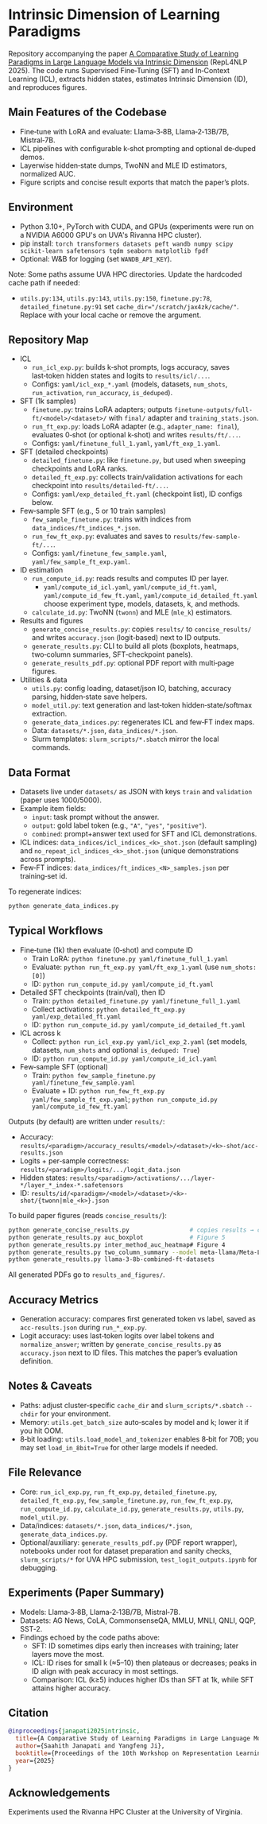 # Intrinsic Dimension of Learning Paradigms

Repository accompanying the paper [A Comparative Study of Learning Paradigms in Large Language Models via Intrinsic Dimension](https://aclanthology.org/2025.repl4nlp-1.5/) (RepL4NLP 2025). The code runs Supervised Fine‑Tuning (SFT) and In‑Context Learning (ICL), extracts hidden states, estimates Intrinsic Dimension (ID), and reproduces figures.

## Main Features of the Codebase
- Fine‑tune with LoRA and evaluate: Llama‑3‑8B, Llama‑2‑13B/7B, Mistral‑7B.
- ICL pipelines with configurable k‑shot prompting and optional de‑duped demos.
- Layerwise hidden‑state dumps, TwoNN and MLE ID estimators, normalized AUC.
- Figure scripts and concise result exports that match the paper’s plots.

## Environment
- Python 3.10+, PyTorch with CUDA, and GPUs (experiments were run on a NVIDIA A6000 GPU's on UVA's Rivanna HPC cluster).
- pip install: `torch transformers datasets peft wandb numpy scipy scikit-learn safetensors tqdm seaborn matplotlib fpdf`
- Optional: W&B for logging (set `WANDB_API_KEY`).

Note: Some paths assume UVA HPC directories. Update the hardcoded cache path if needed:
- `utils.py:134`, `utils.py:143`, `utils.py:150`, `finetune.py:78`, `detailed_finetune.py:91` set `cache_dir="/scratch/jax4zk/cache/"`. Replace with your local cache or remove the argument.

## Repository Map
- ICL
  - `run_icl_exp.py`: builds k‑shot prompts, logs accuracy, saves last‑token hidden states and logits to `results/icl/...`.
  - Configs: `yaml/icl_exp_*.yaml` (models, datasets, `num_shots`, `run_activation`, `run_accuracy`, `is_deduped`).
- SFT (1k samples)
  - `finetune.py`: trains LoRA adapters; outputs `finetune-outputs/full-ft/<model>/<dataset>/` with `final/` adapter and `training_stats.json`.
  - `run_ft_exp.py`: loads LoRA adapter (e.g., `adapter_name: final`), evaluates 0‑shot (or optional k‑shot) and writes `results/ft/...`.
  - Configs: `yaml/finetune_full_1.yaml`, `yaml/ft_exp_1.yaml`.
- SFT (detailed checkpoints)
  - `detailed_finetune.py`: like `finetune.py`, but used when sweeping checkpoints and LoRA ranks.
  - `detailed_ft_exp.py`: collects train/validation activations for each checkpoint into `results/detailed-ft/...`.
  - Configs: `yaml/exp_detailed_ft.yaml` (checkpoint list), ID configs below.
- Few‑sample SFT (e.g., 5 or 10 train samples)
  - `few_sample_finetune.py`: trains with indices from `data_indices/ft_indices_*.json`.
  - `run_few_ft_exp.py`: evaluates and saves to `results/few-sample-ft/...`.
  - Configs: `yaml/finetune_few_sample.yaml`, `yaml/few_sample_ft_exp.yaml`.
- ID estimation
  - `run_compute_id.py`: reads results and computes ID per layer.
    - `yaml/compute_id_icl.yaml`, `yaml/compute_id_ft.yaml`, `yaml/compute_id_few_ft.yaml`, `yaml/compute_id_detailed_ft.yaml` choose experiment type, models, datasets, k, and methods.
  - `calculate_id.py`: TwoNN (`twonn`) and MLE (`mle_k`) estimators.
- Results and figures
  - `generate_concise_results.py`: copies `results/` to `concise_results/` and writes `accuracy.json` (logit‑based) next to ID outputs.
  - `generate_results.py`: CLI to build all plots (boxplots, heatmaps, two‑column summaries, SFT‑checkpoint panels).
  - `generate_results_pdf.py`: optional PDF report with multi‑page figures.
- Utilities & data
  - `utils.py`: config loading, dataset/json IO, batching, accuracy parsing, hidden‑state save helpers.
  - `model_util.py`: text generation and last‑token hidden‑state/softmax extraction.
  - `generate_data_indices.py`: regenerates ICL and few‑FT index maps.
  - Data: `datasets/*.json`, `data_indices/*.json`.
  - Slurm templates: `slurm_scripts/*.sbatch` mirror the local commands.

## Data Format
- Datasets live under `datasets/` as JSON with keys `train` and `validation` (paper uses 1000/5000).
- Example item fields:
  - `input`: task prompt without the answer.
  - `output`: gold label token (e.g., `"A"`, `"yes"`, `"positive"`).
  - `combined`: prompt+answer text used for SFT and ICL demonstrations.
- ICL indices: `data_indices/icl_indices_<k>_shot.json` (default sampling) and `no_repeat_icl_indices_<k>_shot.json` (unique demonstrations across prompts).
- Few‑FT indices: `data_indices/ft_indices_<N>_samples.json` per training‑set id.

To regenerate indices:
```bash
python generate_data_indices.py
```

## Typical Workflows
- Fine‑tune (1k) then evaluate (0‑shot) and compute ID
  - Train LoRA: `python finetune.py yaml/finetune_full_1.yaml`
  - Evaluate: `python run_ft_exp.py yaml/ft_exp_1.yaml` (use `num_shots: [0]`)
  - ID: `python run_compute_id.py yaml/compute_id_ft.yaml`
- Detailed SFT checkpoints (train/val), then ID
  - Train: `python detailed_finetune.py yaml/finetune_full_1.yaml`
  - Collect activations: `python detailed_ft_exp.py yaml/exp_detailed_ft.yaml`
  - ID: `python run_compute_id.py yaml/compute_id_detailed_ft.yaml`
- ICL across k
  - Collect: `python run_icl_exp.py yaml/icl_exp_2.yaml` (set models, datasets, `num_shots` and optional `is_deduped: True`)
  - ID: `python run_compute_id.py yaml/compute_id_icl.yaml`
- Few‑sample SFT (optional)
  - Train: `python few_sample_finetune.py yaml/finetune_few_sample.yaml`
  - Evaluate + ID: `python run_few_ft_exp.py yaml/few_sample_ft_exp.yaml`; `python run_compute_id.py yaml/compute_id_few_ft.yaml`

Outputs (by default) are written under `results/`:
- Accuracy: `results/<paradigm>/accuracy_results/<model>/<dataset>/<k>-shot/acc-results.json`
- Logits + per‑sample correctness: `results/<paradigm>/logits/.../logit_data.json`
- Hidden states: `results/<paradigm>/activations/.../layer-*/layer_*_index-*.safetensors`
- ID: `results/id/<paradigm>/<model>/<dataset>/<k>-shot/{twonn|mle_<k>}.json`

To build paper figures (reads `concise_results/`):
```bash
python generate_concise_results.py                 # copies results → concise_results and writes accuracy.json
python generate_results.py auc_boxplot             # Figure 5
python generate_results.py inter_method_auc_heatmap# Figure 4
python generate_results.py two_column_summary --model meta-llama/Meta-Llama-3-8B --dataset mmlu  # Figure 1
python generate_results.py llama-3-8b-combined-ft-datasets                                      # SFT dynamics panels
```
All generated PDFs go to `results_and_figures/`.

## Accuracy Metrics
- Generation accuracy: compares first generated token vs label, saved as `acc-results.json` during `run_*_exp.py`.
- Logit accuracy: uses last‑token logits over label tokens and `normalize_answer`; written by `generate_concise_results.py` as `accuracy.json` next to ID files. This matches the paper’s evaluation definition.

## Notes & Caveats
- Paths: adjust cluster‑specific `cache_dir` and `slurm_scripts/*.sbatch` `--chdir` for your environment.
- Memory: `utils.get_batch_size` auto‑scales by model and k; lower it if you hit OOM.
- 8‑bit loading: `utils.load_model_and_tokenizer` enables 8‑bit for 70B; you may set `load_in_8bit=True` for other large models if needed.

## File Relevance
- Core: `run_icl_exp.py`, `run_ft_exp.py`, `detailed_finetune.py`, `detailed_ft_exp.py`, `few_sample_finetune.py`, `run_few_ft_exp.py`, `run_compute_id.py`, `calculate_id.py`, `generate_results.py`, `utils.py`, `model_util.py`.
- Data/indices: `datasets/*.json`, `data_indices/*.json`, `generate_data_indices.py`.
- Optional/auxiliary: `generate_results_pdf.py` (PDF report wrapper), notebooks under root for dataset preparation and sanity checks, `slurm_scripts/*` for UVA HPC submission, `test_logit_outputs.ipynb` for debugging.

## Experiments (Paper Summary)
- Models: Llama‑3‑8B, Llama‑2‑13B/7B, Mistral‑7B.
- Datasets: AG News, CoLA, CommonsenseQA, MMLU, MNLI, QNLI, QQP, SST‑2.
- Findings echoed by the code paths above:
  - SFT: ID sometimes dips early then increases with training; later layers move the most.
  - ICL: ID rises for small k (≈5–10) then plateaus or decreases; peaks in ID align with peak accuracy in most settings.
  - Comparison: ICL (k≥5) induces higher IDs than SFT at 1k, while SFT attains higher accuracy.

## Citation
```bibtex
@inproceedings{janapati2025intrinsic,
  title={A Comparative Study of Learning Paradigms in Large Language Models via Intrinsic Dimension},
  author={Saahith Janapati and Yangfeng Ji},
  booktitle={Proceedings of the 10th Workshop on Representation Learning for NLP (RepL4NLP-2025)},
  year={2025}
}
```

## Acknowledgements
Experiments used the Rivanna HPC Cluster at the University of Virginia.
